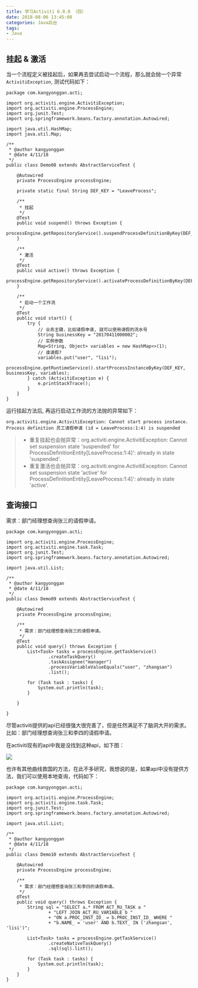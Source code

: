 ```yaml
---
title: 学习Activiti 6.0.0 （四）
date: 2018-08-06 13:45:08
categories: Java后台
tags:
- Java
---
```


## 挂起 & 激活
当一个流程定义被挂起后，如果再去尝试启动一个流程，那么就会抛一个异常`ActivitiException`, 测试代码如下：

<!-- more -->

```
package com.kangyonggan.acti;

import org.activiti.engine.ActivitiException;
import org.activiti.engine.ProcessEngine;
import org.junit.Test;
import org.springframework.beans.factory.annotation.Autowired;

import java.util.HashMap;
import java.util.Map;

/**
 * @author kangyonggan
 * @date 4/11/18
 */
public class Demo08 extends AbstractServiceTest {

    @Autowired
    private ProcessEngine processEngine;

    private static final String DEF_KEY = "LeaveProcess";

    /**
     * 挂起
     */
    @Test
    public void suspend() throws Exception {
        processEngine.getRepositoryService().suspendProcessDefinitionByKey(DEF_KEY);
    }

    /**
     * 激活
     */
    @Test
    public void active() throws Exception {
        processEngine.getRepositoryService().activateProcessDefinitionByKey(DEF_KEY);
    }

    /**
     * 启动一个工作流
     */
    @Test
    public void start() {
        try {
            // 业务主键，比如请假申请, 就可以使用请假的流水号
            String businessKey = "20170411000002";
            // 实例参数
            Map<String, Object> variables = new HashMap<>(1);
            // 谁请假?
            variables.put("user", "lisi");
            processEngine.getRuntimeService().startProcessInstanceByKey(DEF_KEY, businessKey, variables);
        } catch (ActivitiException e) {
            e.printStackTrace();
        }
    }
}
```

运行挂起方法后, 再运行启动工作流的方法抛的异常如下：

```
org.activiti.engine.ActivitiException: Cannot start process instance. Process definition 员工请假申请 (id = LeaveProcess:1:4) is suspended
```

> * 重复挂起也会抛异常：org.activiti.engine.ActivitiException: Cannot set suspension state 'suspended' for ProcessDefinitionEntity[LeaveProcess:1:4]': already in state 'suspended'.
> * 重复激活也会抛异常：org.activiti.engine.ActivitiException: Cannot set suspension state 'active' for ProcessDefinitionEntity[LeaveProcess:1:4]': already in state 'active'.

## 查询接口
需求：部门经理想查询张三的请假申请。

```
package com.kangyonggan.acti;

import org.activiti.engine.ProcessEngine;
import org.activiti.engine.task.Task;
import org.junit.Test;
import org.springframework.beans.factory.annotation.Autowired;

import java.util.List;

/**
 * @author kangyonggan
 * @date 4/11/18
 */
public class Demo09 extends AbstractServiceTest {

    @Autowired
    private ProcessEngine processEngine;

    /**
     * 需求：部门经理想查询张三的请假申请。
     */
    @Test
    public void query() throws Exception {
        List<Task> tasks = processEngine.getTaskService()
                .createTaskQuery()
                .taskAssignee("manager")
                .processVariableValueEquals("user", "zhangsan")
                .list();

        for (Task task : tasks) {
            System.out.println(task);
        }

    }

}
```

尽管activiti提供的api已经很强大很完善了，但是任然满足不了脑洞大开的需求。比如：部门经理想查询张三和李四的请假申请。

在activiti现有的api中我是没找到这种api，如下图：

![](/upload/article/ARTICLE20180412bcadfe1368eafc10393bfdb6438b779f98f883e2.png)

也许有其他曲线救国的方法，在此不多研究，我想说的是，如果api中没有提供方法，我们可以使用本地查询，代码如下：

```
package com.kangyonggan.acti;

import org.activiti.engine.ProcessEngine;
import org.activiti.engine.task.Task;
import org.junit.Test;
import org.springframework.beans.factory.annotation.Autowired;

import java.util.List;

/**
 * @author kangyonggan
 * @date 4/11/18
 */
public class Demo10 extends AbstractServiceTest {

    @Autowired
    private ProcessEngine processEngine;

    /**
     * 需求：部门经理想查询张三和李四的请假申请。
     */
    @Test
    public void query() throws Exception {
        String sql = "SELECT a.* FROM ACT_RU_TASK a "
                + "LEFT JOIN ACT_RU_VARIABLE b "
                + "ON a.PROC_INST_ID_ = b.PROC_INST_ID_ WHERE "
                + "b.NAME_ = 'user' AND b.TEXT_ IN ('zhangsan', 'lisi')";

        List<Task> tasks = processEngine.getTaskService()
                .createNativeTaskQuery()
                .sql(sql).list();

        for (Task task : tasks) {
            System.out.println(task);
        }
    }
}
```








